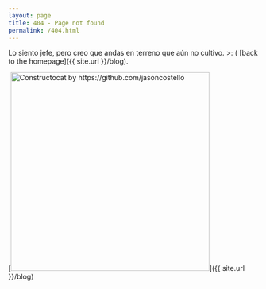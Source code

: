 ```yaml
---
layout: page
title: 404 - Page not found
permalink: /404.html
---
```


Lo siento jefe, pero creo que andas en terreno que aún no cultivo. >: ( [back to the homepage]({{ site.url }}/blog).

[<img src="{{ site.baseurl }}/images/404.jpg" alt="Constructocat by https://github.com/jasoncostello" style="width: 400px;"/>]({{ site.url }}/blog)
